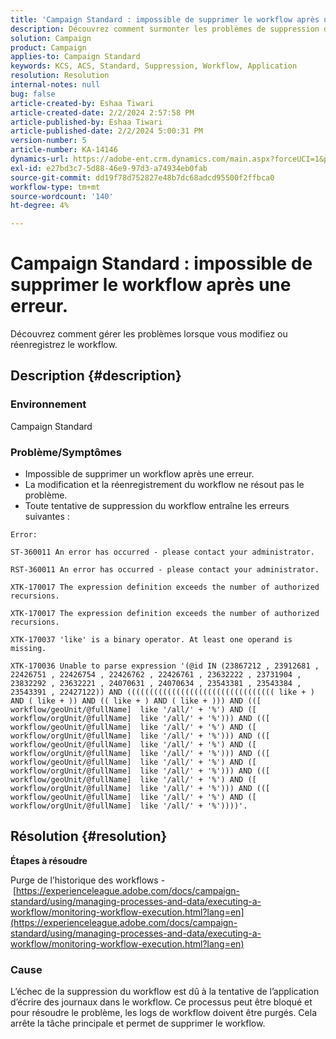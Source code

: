```yaml
---
title: 'Campaign Standard : impossible de supprimer le workflow après une erreur.'
description: Découvrez comment surmonter les problèmes de suppression de workflow causés par les erreurs.
solution: Campaign
product: Campaign
applies-to: Campaign Standard
keywords: KCS, ACS, Standard, Suppression, Workflow, Application
resolution: Resolution
internal-notes: null
bug: false
article-created-by: Eshaa Tiwari
article-created-date: 2/2/2024 2:57:58 PM
article-published-by: Eshaa Tiwari
article-published-date: 2/2/2024 5:00:31 PM
version-number: 5
article-number: KA-14146
dynamics-url: https://adobe-ent.crm.dynamics.com/main.aspx?forceUCI=1&pagetype=entityrecord&etn=knowledgearticle&id=34e15770-dbc1-ee11-9079-6045bd006268
exl-id: e27bd3c7-5d88-46e9-97d3-a74934eb0fab
source-git-commit: dd19f78d752827e48b7dc68adcd95500f2ffbca0
workflow-type: tm+mt
source-wordcount: '140'
ht-degree: 4%

---
```


# Campaign Standard : impossible de supprimer le workflow après une erreur.


Découvrez comment gérer les problèmes lorsque vous modifiez ou réenregistrez le workflow.

## Description {#description}


### Environnement

Campaign Standard

### Problème/Symptômes

- Impossible de supprimer un workflow après une erreur.
- La modification et la réenregistrement du workflow ne résout pas le problème.
- Toute tentative de suppression du workflow entraîne les erreurs suivantes :



```
Error:

ST-360011 An error has occurred - please contact your administrator.

RST-360011 An error has occurred - please contact your administrator.

XTK-170017 The expression definition exceeds the number of authorized recursions.

XTK-170017 The expression definition exceeds the number of authorized recursions.

XTK-170037 'like' is a binary operator. At least one operand is missing.

XTK-170036 Unable to parse expression '(@id IN (23867212 , 23912681 , 22426751 , 22426754 , 22426762 , 22426761 , 23632222 , 23731904 , 23832292 , 23632221 , 24070631 , 24070634 , 23543381 , 23543384 , 23543391 , 22427122)) AND ((((((((((((((((((((((((((((((((( like + ) AND ( like + )) AND (( like + ) AND ( like + ))) AND (([ workflow/geoUnit/@fullName]  like '/all/' + '%') AND ([ workflow/orgUnit/@fullName]  like '/all/' + '%'))) AND (([ workflow/geoUnit/@fullName]  like '/all/' + '%') AND ([ workflow/orgUnit/@fullName]  like '/all/' + '%'))) AND (([ workflow/geoUnit/@fullName]  like '/all/' + '%') AND ([ workflow/orgUnit/@fullName]  like '/all/' + '%'))) AND (([ workflow/geoUnit/@fullName]  like '/all/' + '%') AND ([ workflow/orgUnit/@fullName]  like '/all/' + '%'))) AND (([ workflow/geoUnit/@fullName]  like '/all/' + '%') AND ([ workflow/orgUnit/@fullName]  like '/all/' + '%'))) AND (([ workflow/geoUnit/@fullName]  like '/all/' + '%') AND ([ workflow/orgUnit/@fullName]  like '/all/' + '%'))))'.
```







## Résolution {#resolution}


<b>Étapes à résoudre</b>

Purge de l’historique des workflows - [https://experienceleague.adobe.com/docs/campaign-standard/using/managing-processes-and-data/executing-a-workflow/monitoring-workflow-execution.html?lang=en](https://experienceleague.adobe.com/docs/campaign-standard/using/managing-processes-and-data/executing-a-workflow/monitoring-workflow-execution.html?lang=en)

### Cause

L’échec de la suppression du workflow est dû à la tentative de l’application d’écrire des journaux dans le workflow. Ce processus peut être bloqué et pour résoudre le problème, les logs de workflow doivent être purgés. Cela arrête la tâche principale et permet de supprimer le workflow.
